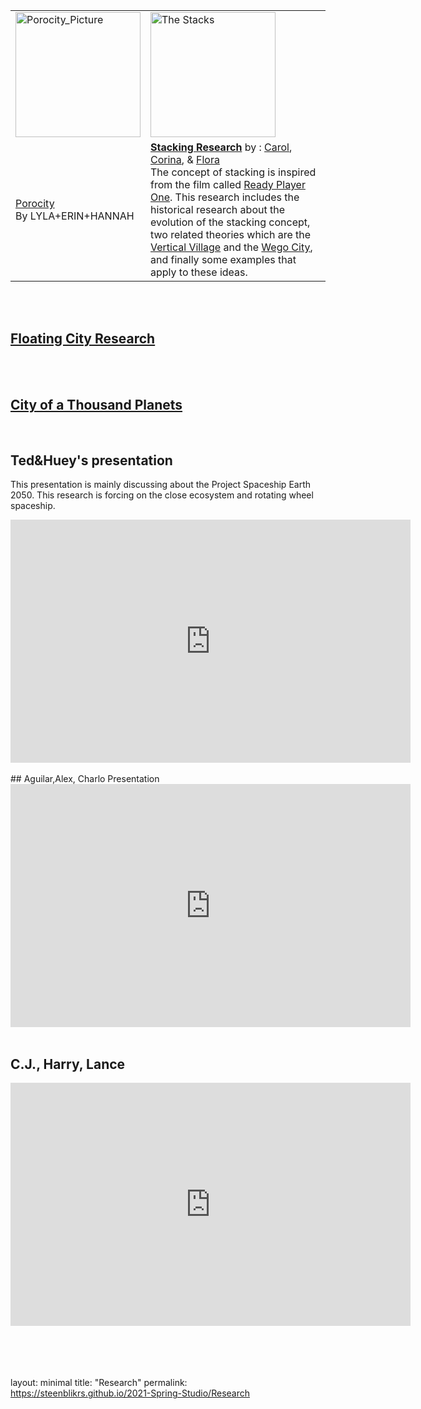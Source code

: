 <table>
  <tr>
    <td><a href="https://steenblikrs.github.io/2021-Spring-Studio/Research/Porocity">
         <img alt="Porocity_Picture" src="https://github.com/steenblikrs/2021-Spring-Studio/blob/gh-pages/Research/Porocity/cover_picture.jpg?raw=true" width="200">
      </a></td>
     <td><a href="https://steenblikrs.github.io/2021-Spring-Studio/Research/Stacking">
         <img alt="The Stacks" src="https://github.com/steenblikrs/2021-Spring-Studio/blob/gh-pages/images/ready_player_one_still-1024x577.jpg?raw=true" width="200"></td>

  </tr>
  <tr>
    <td><a href="https://steenblikrs.github.io/2021-Spring-Studio/Research/Porocity/">Porocity</a><br/>
         By LYLA+ERIN+HANNAH
</td>
    <td><strong><a href="https://steenblikrs.github.io/2021-Spring-Studio/Research/Stacking">Stacking Research</a></strong>    
by : <a href="https://steenblikrs.github.io/2021-Spring-Studio/students/Carol/index">Carol</a>, <a href="https://steenblikrs.github.io/2021-Spring-Studio/students/Corina/index">Corina</a>, & <a href="https://steenblikrs.github.io/2021-Spring-Studio/students/Flora/index">Flora</a><br/>
The concept of stacking is inspired from the film called <a href="https://en.wikipedia.org/wiki/Ready_Player_One_(film)">Ready Player One</a>. This research includes the historical research about the evolution of the stacking concept, two related theories which are the <a href="https://www.mvrdv.nl/projects/13/vertical-village">Vertical Village</a> and the <a href="https://thewhyfactory.com/project/wego-tailor-made-housing">Wego City</a>, and finally some examples that apply to these ideas.</td>
</tr>
</table>


<br/><br/>



## [Floating City Research](https://steenblikrs.github.io/2021-Spring-Studio/Research/Floating/index)
<br/><br/>

## [City of a Thousand Planets](https://steenblikrs.github.io/2021-Spring-Studio/Research/station/index)

<br/>

## Ted&Huey's presentation
This presentation is mainly discussing about the Project Spaceship Earth 2050. This research is forcing on the close ecosystem and rotating wheel spaceship.
<iframe src="https://docs.google.com/presentation/d/e/2PACX-1vQcREzO3Unwooob4wOOWULBMHdu9ISg40RN_Ja8kDPWDl1vGB7p2SM9oktqH7vg3w/embed?start=true&loop=true&delayms=3000" frameborder="0" width="640" height="389" allowfullscreen="true" mozallowfullscreen="true" webkitallowfullscreen="true"></iframe>
<br/>
<br/>
## Aguilar,Alex, Charlo Presentation
<iframe src="https://docs.google.com/presentation/d/e/2PACX-1vQsfU6xS-13yQrhrR1UdioB8MmfH_x7gfnlLSA1BVwYjdOjl4uQs7rWfIZjiQGEpGmGBHHjdyCqX6UQ/embed?start=true&loop=true&delayms=3000" frameborder="0" width="640" height="389" allowfullscreen="true" mozallowfullscreen="true" webkitallowfullscreen="true"></iframe>
<br/>
<br/>

## C.J., Harry, Lance
<iframe src="https://docs.google.com/presentation/d/e/2PACX-1vRNjG565_2GiMWgezXsS_V67huWbOUbBTyfnys6IYD4OlH0Qn7mI8iZMBs5I7zN5w/embed?start=true&loop=true&delayms=3000" frameborder="0" width="640" height="389" allowfullscreen="true" mozallowfullscreen="true" webkitallowfullscreen="true"></iframe>


 <br/>
 <br/>
 <br/>
 <br/>
 <br/>



























layout: minimal
title: "Research"
permalink: https://steenblikrs.github.io/2021-Spring-Studio/Research
